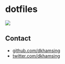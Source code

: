 # dotfiles

![](http://i.giphy.com/j69Ma1PlscvTO.gif)

## Contact

- [github.com/dkhamsing](https://github.com/dkhamsing)
- [twitter.com/dkhamsing](https://twitter.com/dkhamsing)
